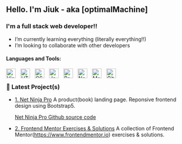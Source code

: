 ## Hello. I'm Jiuk - aka [optimalMachine]

### I'm a full stack web developer!!

- I’m currently learning everything (literally everything!!)
- I’m looking to collaborate with other developers

#### Languages and Tools:

<img align="left" alt="Visual Studio Code" width="26px" src="https://cdn.jsdelivr.net/gh/devicons/devicon/icons/vscode/vscode-original.svg" style="padding-right:10px;" />
<img align="left" alt="HTML5" width="26px" src="https://cdn.jsdelivr.net/gh/devicons/devicon/icons/html5/html5-original.svg" style="padding-right:10px;" />
<img align="left" alt="CSS3" width="26px" src="https://cdn.jsdelivr.net/gh/devicons/devicon/icons/css3/css3-original.svg" style="padding-right:10px;" />
<img align="left" alt="JavaScript" width="26px" src="https://cdn.jsdelivr.net/gh/devicons/devicon/icons/javascript/javascript-original.svg" style="padding-right:10px;" />
<img align="left" alt="React" width="26px" src="https://cdn.jsdelivr.net/gh/devicons/devicon/icons/react/react-original.svg" style="padding-right:10px;" />
<img align="left" alt="Node.js" width="26px" src="https://cdn.jsdelivr.net/gh/devicons/devicon/icons/nodejs/nodejs-original.svg" style="padding-right:10px;" />
<img align="left" alt="MongoDB" width="26px" src="https://cdn.jsdelivr.net/gh/devicons/devicon/icons/mongodb/mongodb-original.svg" style="padding-right:10px;" />
<img align="left" alt="Git" width="26px" src="https://cdn.jsdelivr.net/gh/devicons/devicon/icons/git/git-original.svg" style="padding-right:10px;" />

<br />

### 📕 Latest Project(s)

- <a href="https://net-ninja-pro-landing.herokuapp.com/" target="_blank">1. Net Ninja Pro</a> A product(book) landing page. Reponsive frontend design using Bootstrap5.

  <a href="https://github.com/optimalMachine/landingPage" target="_blank">Net Ninja Pro Github source code</a>

- <a href="https://github.com/optimalMachine/frontend-mentor-exercises" target="_blank">2. Frontend Mentor Exercises & Solutions</a> A collection of Frontend Mentor(https://www.frontendmentor.io) exercises & solutions.
